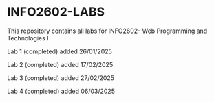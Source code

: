 # INFO2602-LABS

This repository contains all labs for INFO2602- Web Programming and Technologies I

Lab 1 (completed) added 26/01/2025

Lab 2 (completed) added 17/02/2025

Lab 3 (completed) added 27/02/2025

Lab 4 (completed) added 06/03/2025
